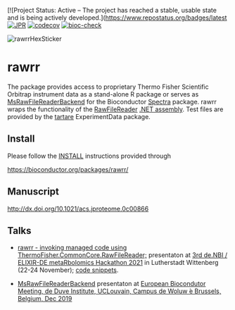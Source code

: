 [![Project Status: Active – The project has reached a stable, usable state and is being actively developed.](https://www.repostatus.org/badges/latest
[![JPR](https://img.shields.io/badge/JPR-10.1021%2Facs.jproteome.0c00866-brightgreen)](http://dx.doi.org/10.1021/acs.jproteome.0c00866)
[![codecov](https://codecov.io/gh/fgcz/rawrr/branch/master/graph/badge.svg?token=OO4Y7G4UUX)](https://codecov.io/gh/fgcz/rawrr)
[![bioc-check](https://bioconductor.org/shields/build/devel/bioc/MsBackendRawFileReader.svg)](http://bioconductor.org/checkResults/devel/bioc-LATEST/MsBackendRawFileReader/)

![rawrrHexSticker](https://github.com/fgcz/rawrr/blob/master/rawrr_logo.png)

# rawrr

The package provides access to proprietary Thermo Fisher Scientific Orbitrap instrument data as a stand-alone R package or serves as [MsRawFileReaderBackend](https://github.com/cpanse/MsBackendRawFileReader) for the Bioconductor [Spectra](https://bioconductor.org/packages/Spectra/) package.
rawrr wraps the functionality of the [RawFileReader](https://planetorbitrap.com/rawfilereader) [.NET assembly](https://www.mono-project.com/docs/advanced/assemblies-and-the-gac/). 
Test files are provided by the [tartare](https://bioconductor.org/packages/tartare/) ExperimentData package.

## Install

Please follow the [INSTALL](https://bioconductor.org/packages/release/bioc/install/rawrr/INSTALL) instructions provided through 

https://bioconductor.org/packages/rawrr/

## Manuscript

http://dx.doi.org/10.1021/acs.jproteome.0c00866

## Talks

- [rawrr - invoking managed code using ThermoFisher.CommonCore.RawFileReader;](http://fgcz-ms.uzh.ch/~cpanse/talks/20211123-rawrrRcpp_MetaRbolimics2021.html) presentaton at 
[3rd de.NBI / ELIXIR-DE metaRbolomics Hackathon 2021](https://www.denbi.de/news/1299-3rd-de-nbi-elixir-de-metarbolomics-hackathon) in Lutherstadt Wittenberg (22-24 November); [code snippets](https://github.com/cpanse/rawrrRcpp).

- [MsRawFileReaderBackend](https://bioconductor.org/packages/MsBackendRawFileReader/) presentaton at
[European Biocondutor Meeting, de Duve Institute, UCLouvain, Campus de Woluw ́e Brussels, Belgium, Dec 2019](http://fgcz-ms.uzh.ch/~cpanse/talks/rawR_EuroBioc2019_Brussels_88c9.pdf)
